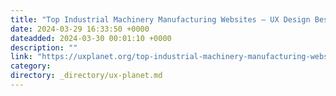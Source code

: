 ```yaml
---
title: "Top Industrial Machinery Manufacturing Websites — UX Design Best Practices"
date: 2024-03-29 16:33:50 +0000
dateadded: 2024-03-30 00:01:10 +0000
description: ""
link: "https://uxplanet.org/top-industrial-machinery-manufacturing-websites-ux-design-best-practices-fe8e17a4c507?source=rss----819cc2aaeee0---4"
category:
directory: _directory/ux-planet.md
---
```

